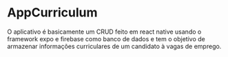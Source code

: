 <h1> AppCurriculum </h1>

O aplicativo é basicamente um CRUD feito em react native usando o framework expo e firebase como banco de dados e tem o objetivo de armazenar informações 
curriculares de um candidato à vagas de emprego.
